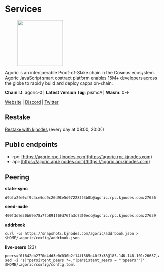 # Services

<figure><img src="https://raw.githubusercontent.com/kj89/testnet_manuals/main/pingpub/logos/agoric.png" width="150" alt=""><figcaption></figcaption></figure>

Agoric is an interoperable Proof-of-Stake chain in the Cosmos ecosystem.  Agoric JavaScript smart contract platform enables 15M+ developers across the  globe to rapidly build and deploy dapps on-chain.

**Chain ID**: agoric-3 | **Latest Version Tag**: pismoA | **Wasm**: OFF

[Website](https://agoric.com) | [Discord](https://discord.com/invite/qDW8DRes4s) | [Twitter](https://twitter.com/agoric)

## Restake

[Restake with kjnodes](https://restake.app/agoric/agoricvaloper1ku5sm2twlsywdrp4wz3kfwgyrtqtp0lpr3nvk8) (every day at 08:00, 20:00)
## Public endpoints

* rpc: [https://agoric.rpc.kjnodes.com](https://agoric.rpc.kjnodes.com)
* api: [https://agoric.api.kjnodes.com](https://agoric.api.kjnodes.com)

## Peering

**state-sync**

```
d9bfa29e0cf9c4ce0cc9c26d98e5d97228f93b0b@agoric.rpc.kjnodes.com:27656
```

**seed-node**

```
400f3d9e30b69e78a7fb891f60d76fa3c73f0ecc@agoric.rpc.kjnodes.com:27659
```

**addrbook**
```
curl -Ls https://snapshots.kjnodes.com/agoric/addrbook.json > $HOME/.agoric/config/addrbook.json
```

**live-peers** (23)
```
peers="0f642db2770d4dd3e0d030b2f14f1365e40f3b38@185.146.148.101:26657,aede0d57cd77051cf1270675fa770c22e8074501@64.32.40.117:26656,f095bb53006ebddcbbf29c8df70dddcba6419e36@142.93.145.13:26656,a38a30c1dd31f63be2befd40b82964b215c3c288@165.22.251.28:26656,0837c0dac0bb15e79e64207bb0fa5a9a6fa42ad4@178.62.116.62:26656,4eea1e0a22d8d2ade108fc5f8e07d6d6e711e909@65.108.10.138:26656,711f6f36a6ec3924b6d721de6adce604092e59f2@116.202.226.169:26656,0464c8dded70d01f5ab50a8d6047a6b27ddf2ccd@84.244.95.232:26656,f8ff12a774770fea36beadb303ccffc86863c6ec@65.109.69.59:14456,1312bbbd4ed1e58b9e4eb1d7788187a4607915e9@165.22.199.234:26060,2aedd7163a8ee725507e461b13fb90c091ee1c42@128.0.51.32:26656,320dd22ee85e2b68f891b670331eb9fec9dc419e@80.64.208.63:26656,b8701af626159c0aac2d47b6009ce22988c32813@14.224.158.246:26656,e780b9c3b6f761efb7ba3bca74d3011f9bdf4bfd@139.59.8.48:26060,e70955351f601ea5be9a9bf41032949a777f31b3@207.244.255.229:10003,8c30ee29afc4b77cf98222edcc3fe823cf1e8306@195.201.106.244:26656,1dfd1a8be38d892fa485e1b417bcf5f225b3f638@185.210.219.66:26656,766536f9ada683a9272c5305398ca7f82c9e7d43@35.215.60.158:26656,2bda83f1501d30187e662c59d75ed4ffffcf8004@135.181.142.117:26656,ca4c3b9d0cf78d934a3b972c328db2e4a9a66c42@64.32.40.134:26656,d56af8cb0716909f9b804e7dec8c1d34ae4eed16@65.108.142.81:26676,1d4d7b77e79c2dad9e8586df4f30c7b550f5d49b@3.8.160.134:26656,d9bfa29e0cf9c4ce0cc9c26d98e5d97228f93b0b@65.109.88.38:27656"
sed -i 's|^persistent_peers *=.*|persistent_peers = "'$peers'"|' $HOME/.agoric/config/config.toml
```
